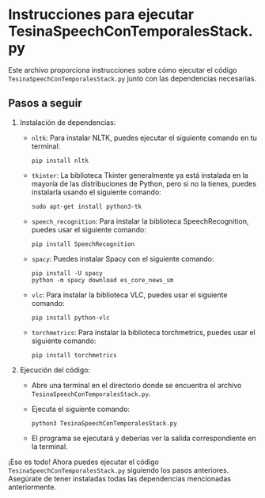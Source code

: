 # Instrucciones para ejecutar TesinaSpeechConTemporalesStack.py

Este archivo proporciona instrucciones sobre cómo ejecutar el código `TesinaSpeechConTemporalesStack.py` junto con las dependencias necesarias.

## Pasos a seguir

1. Instalación de dependencias:

   - `nltk`: Para instalar NLTK, puedes ejecutar el siguiente comando en tu terminal:
     ```
     pip install nltk
     ```

   - `tkinter`: La biblioteca Tkinter generalmente ya está instalada en la mayoría de las distribuciones de Python, pero si no la tienes, puedes instalarla usando el siguiente comando:
     ```
     sudo apt-get install python3-tk
     ```

   - `speech_recognition`: Para instalar la biblioteca SpeechRecognition, puedes usar el siguiente comando:
     ```
     pip install SpeechRecognition
     ```

   - `spacy`: Puedes instalar Spacy con el siguiente comando:
     ```
     pip install -U spacy
     python -m spacy download es_core_news_sm
     ```

   - `vlc`: Para instalar la biblioteca VLC, puedes usar el siguiente comando:
     ```
     pip install python-vlc
     ```

   - `torchmetrics`: Para instalar la biblioteca torchmetrics, puedes usar el siguiente comando:
     ```
     pip install torchmetrics
     ```

2. Ejecución del código:

   - Abre una terminal en el directorio donde se encuentra el archivo `TesinaSpeechConTemporalesStack.py`.

   - Ejecuta el siguiente comando:
     ```
     python3 TesinaSpeechConTemporalesStack.py
     ```

   - El programa se ejecutará y deberías ver la salida correspondiente en la terminal.

¡Eso es todo! Ahora puedes ejecutar el código `TesinaSpeechConTemporalesStack.py` siguiendo los pasos anteriores. Asegúrate de tener instaladas todas las dependencias mencionadas anteriormente.
